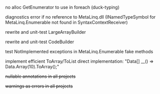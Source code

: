 no alloc GetEnumerator to use in foreach (duck-typing)

diagnostics error if no reference to MetaLinq.dll (INamedTypeSymbol for MetaLinq.Enumerable not found in SyntaxContextReceiver)

rewrite and unit-test LargeArrayBuilder

rewrite and unit-test CodeBuilder

test NotImplemented exceptions in MetaLinq.Enumerable fake methods

implement efficient ToArray/ToList direct implementation: "Data[] __() => Data.Array(10).ToArray();"

~~nullable annotations in all projects~~

~~warnings as errors in all projects~~
